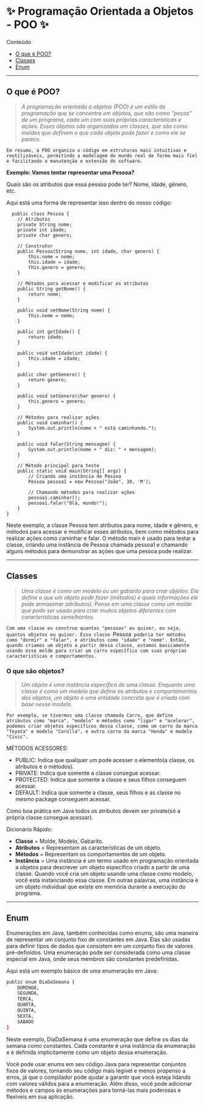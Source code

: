 # ✨ Programação Orientada a Objetos - POO ✨

Conteúdo
* [O que é POO?](#o-que-é-poo)
* [Classes](#classes)
* [Enum](#enum)

*******
## O que é POO? 
>*A programação orientada a objetos (POO) é um estilo de programação que se concentra em objetos, que são como "peças" de um programa, cada um com suas próprias características e ações. Esses objetos são organizados em classes, que são como moldes que definem o que cada objeto pode fazer e como ele se parece.*

`Em resumo, a POO organiza o código em estruturas mais intuitivas e reutilizáveis, permitindo a modelagem do mundo real de forma mais fiel e facilitando a manutenção e extensão do software.`

**Exemplo: Vamos tentar representar uma Pessoa?**

Quais são os atributos que essa pessoa pode ter?
Nome, idade, gênero, etc.

Aqui está uma forma de representar isso dentro do nosso código:

```
  public class Pessoa {
    // Atributos
    private String nome;
    private int idade;
    private char genero;
    
    // Construtor
    public Pessoa(String nome, int idade, char genero) {
        this.nome = nome;
        this.idade = idade;
        this.genero = genero;
    }
    
    // Métodos para acessar e modificar os atributos
    public String getNome() {
        return nome;
    }
    
    public void setNome(String nome) {
        this.nome = nome;
    }
    
    public int getIdade() {
        return idade;
    }
    
    public void setIdade(int idade) {
        this.idade = idade;
    }
    
    public char getGenero() {
        return genero;
    }
    
    public void setGenero(char genero) {
        this.genero = genero;
    }
    
    // Métodos para realizar ações
    public void caminhar() {
        System.out.println(nome + " está caminhando.");
    }
    
    public void falar(String mensagem) {
        System.out.println(nome + " diz: " + mensagem);
    }
    
    // Método principal para teste
    public static void main(String[] args) {
        // Criando uma instância de Pessoa
        Pessoa pessoa1 = new Pessoa("João", 30, 'M');
        
        // Chamando métodos para realizar ações
        pessoa1.caminhar();
        pessoa1.falar("Olá, mundo!");
    }
}
```
Neste exemplo, a classe Pessoa tem atributos para nome, idade e gênero, e métodos para acessar e modificar esses atributos, bem como métodos para realizar ações como caminhar e falar. O método main é usado para testar a classe, criando uma instância de Pessoa chamada pessoa1 e chamando alguns métodos para demonstrar as ações que uma pessoa pode realizar.

*******

## Classes

 >*Uma classe é como um modelo ou um gabarito para criar objetos. Ela define o que um objeto pode fazer (métodos) e quais informações ele pode armazenar (atributos). Pense em uma classe como um molde que pode ser usado para criar muitos objetos diferentes com características semelhantes.*

`Com uma classe eu construo quantas "pessoas" eu quiser, ou seja, quantos objetos eu quiser. Essa classe `Pessoa` poderia ter métodos como "dormir" e "falar", e atributos como "idade" e "nome". Então, quando criamos um objeto a partir dessa classe, estamos basicamente usando esse molde para criar um carro específico com suas próprias características e comportamentos.`

### O que são objetos? 

>*Um objeto é uma instância específica de uma classe. Enquanto uma classe é como um modelo que define os atributos e comportamentos dos objetos, um objeto é uma entidade concreta que é criada com base nesse modelo.*

`Por exemplo, se tivermos uma classe chamada Carro, que define atributos como "marca", "modelo" e métodos como "ligar" e "acelerar", podemos criar objetos específicos dessa classe, como um carro da marca "Toyota" e modelo "Corolla", e outro carro da marca "Honda" e modelo "Civic".`

MÉTODOS ACESSORES:
- PUBLIC: Indica que qualquer um pode acesser o elemento(a classe, os atributos e o métodos).
- PRIVATE: Indica que somente a classe consegue acessar.
- PROTECTED: Indica que somente a classe e seus filhos conseguem acessar.
- DEFAULT: Indica que somente a classe, seus filhos e as classe no mesmo package conseguem acessar.

Como boa prática em Java todos os atributos devem ser private(só a própria classe consegue acessar).

Dicionário Rápido: 
* **Classe** = Molde, Modelo, Gabarito.
* **Atributos** = Representam as características de um objeto.
* **Métodos** = Representam os comportamentos de um objeto.
* **Instância** = Uma instância é um termo usado em programação orientada a objetos para descrever um objeto específico criado a partir de uma classe. Quando você cria um objeto usando uma classe como modelo, você está instanciando essa classe. Em outras palavras, uma instância é um objeto individual que existe em memória durante a execução do programa.

*******

## Enum
Enumerações em Java, também conhecidas como enums, são uma maneira de representar um conjunto fixo de constantes em Java. Elas são usadas para definir tipos de dados que consistem em um conjunto fixo de valores pré-definidos. Uma enumeração pode ser considerada como uma classe especial em Java, onde seus membros são constantes predefinidas.

Aqui está um exemplo básico de uma enumeração em Java:

```bash
public enum DiaDaSemana {
    DOMINGO,
    SEGUNDA,
    TERCA,
    QUARTA,
    QUINTA,
    SEXTA,
    SABADO
}
```
Neste exemplo, DiaDaSemana é uma enumeração que define os dias da semana como constantes. Cada constante é uma instância da enumeração e é definida implicitamente como um objeto dessa enumeração.

Você pode usar enums em seu código Java para representar conjuntos fixos de valores, tornando seu código mais legível e menos propenso a erros, já que o compilador pode ajudar a garantir que você esteja lidando com valores válidos para a enumeração. Além disso, você pode adicionar métodos e campos às enumerações para torná-las mais poderosas e flexíveis em sua aplicação.
